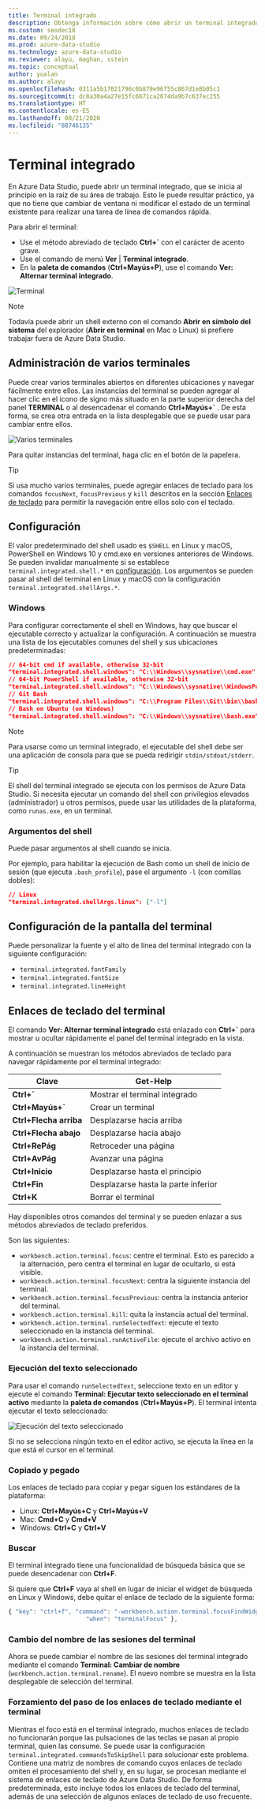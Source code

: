 ```yaml
---
title: Terminal integrado
description: Obtenga información sobre cómo abrir un terminal integrado en Azure Data Studio. Un terminal integrado puede resultar más cómodo que uno independiente.
ms.custom: seodec18
ms.date: 09/24/2018
ms.prod: azure-data-studio
ms.technology: azure-data-studio
ms.reviewer: alayu, maghan, sstein
ms.topic: conceptual
author: yualan
ms.author: alayu
ms.openlocfilehash: 0311a5b17021796c0b879e96f55c867d1e8b05c1
ms.sourcegitcommit: dc8a30a4a27e15fc6671ca2674da9b7c637ec255
ms.translationtype: HT
ms.contentlocale: es-ES
ms.lasthandoff: 08/21/2020
ms.locfileid: "88746135"
---
```

# <a name="integrated-terminal"></a>Terminal integrado

En Azure Data Studio, puede abrir un terminal integrado, que se inicia al principio en la raíz de su área de trabajo. Esto le puede resultar práctico, ya que no tiene que cambiar de ventana ni modificar el estado de un terminal existente para realizar una tarea de línea de comandos rápida.

Para abrir el terminal:

* Use el método abreviado de teclado **Ctrl+`** con el carácter de acento grave.
* Use el comando de menú **Ver** | **Terminal integrado**.
* En la **paleta de comandos** (**Ctrl+Mayús+P**), use el comando **Ver: Alternar terminal integrado**.

![Terminal](media/integrated-terminal/terminal-screen.png)

> [!NOTE]
> Todavía puede abrir un shell externo con el comando **Abrir en símbolo del sistema** del explorador (**Abrir en terminal** en Mac o Linux) si prefiere trabajar fuera de Azure Data Studio.

## <a name="managing-multiple-terminals"></a>Administración de varios terminales

Puede crear varios terminales abiertos en diferentes ubicaciones y navegar fácilmente entre ellos. Las instancias del terminal se pueden agregar al hacer clic en el icono de signo más situado en la parte superior derecha del panel **TERMINAL** o al desencadenar el comando **Ctrl+Mayús+`** . De esta forma, se crea otra entrada en la lista desplegable que se puede usar para cambiar entre ellos.

![Varios terminales](media/integrated-terminal/terminal-multiple-instances.png)

Para quitar instancias del terminal, haga clic en el botón de la papelera.

> [!TIP]
> Si usa mucho varios terminales, puede agregar enlaces de teclado para los comandos `focusNext`, `focusPrevious` y `kill` descritos en la sección [Enlaces de teclado](#key-bindings) para permitir la navegación entre ellos solo con el teclado.

## <a name="configuration"></a>Configuración

El valor predeterminado del shell usado es `$SHELL` en Linux y macOS, PowerShell en Windows 10 y cmd.exe en versiones anteriores de Windows. Se pueden invalidar manualmente si se establece `terminal.integrated.shell.*` en [configuración](settings.md). Los argumentos se pueden pasar al shell del terminal en Linux y macOS con la configuración `terminal.integrated.shellArgs.*`.

### <a name="windows"></a>Windows

Para configurar correctamente el shell en Windows, hay que buscar el ejecutable correcto y actualizar la configuración. A continuación se muestra una lista de los ejecutables comunes del shell y sus ubicaciones predeterminadas:

```json
// 64-bit cmd if available, otherwise 32-bit
"terminal.integrated.shell.windows": "C:\\Windows\\sysnative\\cmd.exe"
// 64-bit PowerShell if available, otherwise 32-bit
"terminal.integrated.shell.windows": "C:\\Windows\\sysnative\\WindowsPowerShell\\v1.0\\powershell.exe"
// Git Bash
"terminal.integrated.shell.windows": "C:\\Program Files\\Git\\bin\\bash.exe"
// Bash on Ubuntu (on Windows)
"terminal.integrated.shell.windows": "C:\\Windows\\sysnative\\bash.exe"
```

> [!NOTE]
> Para usarse como un terminal integrado, el ejecutable del shell debe ser una aplicación de consola para que se pueda redirigir `stdin/stdout/stderr`.

> [!TIP]
> El shell del terminal integrado se ejecuta con los permisos de Azure Data Studio. Si necesita ejecutar un comando del shell con privilegios elevados (administrador) u otros permisos, puede usar las utilidades de la plataforma, como `runas.exe`, en un terminal.

### <a name="shell-arguments"></a>Argumentos del shell

Puede pasar argumentos al shell cuando se inicia.

Por ejemplo, para habilitar la ejecución de Bash como un shell de inicio de sesión (que ejecuta `.bash_profile`), pase el argumento `-l` (con comillas dobles):

```json
// Linux
"terminal.integrated.shellArgs.linux": ["-l"]
```

## <a name="terminal-display-settings"></a>Configuración de la pantalla del terminal

Puede personalizar la fuente y el alto de línea del terminal integrado con la siguiente configuración:

* `terminal.integrated.fontFamily`
* `terminal.integrated.fontSize`
* `terminal.integrated.lineHeight`

## <a name="terminal-key-bindings"></a><a id="key-bindings"></a>Enlaces de teclado del terminal

El comando **Ver: Alternar terminal integrado** está enlazado con **Ctrl+`** para mostrar u ocultar rápidamente el panel del terminal integrado en la vista.

A continuación se muestran los métodos abreviados de teclado para navegar rápidamente por el terminal integrado:

|Clave|Get-Help|  
|---|---|  
|**Ctrl+\`**|Mostrar el terminal integrado|  
|**Ctrl+Mayús+\`**|Crear un terminal|  
|**Ctrl+Flecha arriba**|Desplazarse hacia arriba|  
|**Ctrl+Flecha abajo**|Desplazarse hacia abajo|  
|**Ctrl+RePág**|Retroceder una página|  
|**Ctrl+AvPág**|Avanzar una página|  
|**Ctrl+Inicio**|Desplazarse hasta el principio|  
|**Ctrl+Fin**|Desplazarse hasta la parte inferior|  
|**Ctrl+K**|Borrar el terminal|  

Hay disponibles otros comandos del terminal y se pueden enlazar a sus métodos abreviados de teclado preferidos.

Son las siguientes:

* `workbench.action.terminal.focus`: centre el terminal. Esto es parecido a la alternación, pero centra el terminal en lugar de ocultarlo, si está visible.
* `workbench.action.terminal.focusNext`: centra la siguiente instancia del terminal.
* `workbench.action.terminal.focusPrevious`: centra la instancia anterior del terminal.
* `workbench.action.terminal.kill`: quita la instancia actual del terminal.
* `workbench.action.terminal.runSelectedText`: ejecute el texto seleccionado en la instancia del terminal.
* `workbench.action.terminal.runActiveFile`: ejecute el archivo activo en la instancia del terminal.

### <a name="run-selected-text"></a>Ejecución del texto seleccionado

Para usar el comando `runSelectedText`, seleccione texto en un editor y ejecute el comando **Terminal: Ejecutar texto seleccionado en el terminal activo** mediante la **paleta de comandos** (**Ctrl+Mayús+P**). El terminal intenta ejecutar el texto seleccionado:

![Ejecución del texto seleccionado](media/integrated-terminal/terminal_run_selected.png)

Si no se selecciona ningún texto en el editor activo, se ejecuta la línea en la que está el cursor en el terminal.

### <a name="copy--paste"></a>Copiado y pegado

Los enlaces de teclado para copiar y pegar siguen los estándares de la plataforma:

* Linux: **Ctrl+Mayús+C** y **Ctrl+Mayús+V**
* Mac: **Cmd+C** y **Cmd+V**
* Windows: **Ctrl+C** y **Ctrl+V**

### <a name="find"></a>Buscar

El terminal integrado tiene una funcionalidad de búsqueda básica que se puede desencadenar con **Ctrl+F**.

Si quiere que **Ctrl+F** vaya al shell en lugar de iniciar el widget de búsqueda en Linux y Windows, debe quitar el enlace de teclado de la siguiente forma:

```js
{ "key": "ctrl+f", "command": "-workbench.action.terminal.focusFindWidget",
                      "when": "terminalFocus" },
```

### <a name="rename-terminal-sessions"></a>Cambio del nombre de las sesiones del terminal

Ahora se puede cambiar el nombre de las sesiones del terminal integrado mediante el comando **Terminal: Cambiar de nombre** (`workbench.action.terminal.rename`). El nuevo nombre se muestra en la lista desplegable de selección del terminal.

### <a name="forcing-key-bindings-to-pass-through-the-terminal"></a>Forzamiento del paso de los enlaces de teclado mediante el terminal

Mientras el foco está en el terminal integrado, muchos enlaces de teclado no funcionarán porque las pulsaciones de las teclas se pasan al propio terminal, quien las consume. Se puede usar la configuración `terminal.integrated.commandsToSkipShell` para solucionar este problema. Contiene una matriz de nombres de comando cuyos enlaces de teclado omiten el procesamiento del shell y, en su lugar, se procesan mediante el sistema de enlaces de teclado de Azure Data Studio. De forma predeterminada, esto incluye todos los enlaces de teclado del terminal, además de una selección de algunos enlaces de teclado de uso frecuente.

